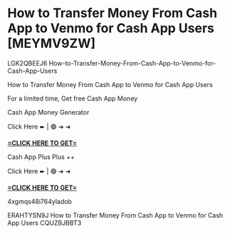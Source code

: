 # How to Transfer Money From Cash App to Venmo for Cash App Users [MEYMV9ZW]

LGK2QBEEJ6 How-to-Transfer-Money-From-Cash-App-to-Venmo-for-Cash-App-Users

How to Transfer Money From Cash App to Venmo for Cash App Users

For a limited time, Get free Cash App Money

Cash App Money Generator

Click Here ➨ | 🟢 ➜ ➜ 

**[=CLICK HERE TO GET=](https://www.google.com/url?q=https%3A%2F%2Fappbitly.com%2FIVqWW)**

Cash App Plus Plus ++

Click Here ➨ | 🟢 ➜ ➜ 

**[=CLICK HERE TO GET=](https://www.google.com/url?q=https%3A%2F%2Fappbitly.com%2FaeCym)**

4xgmqs48i764yladob

 ERAHTYSN9J How to Transfer Money From Cash App to Venmo for Cash App Users CQUZBJBBT3

